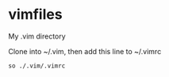 vimfiles
========

My .vim directory

Clone into ~/.vim, then add this line to ~/.vimrc

```
so ./.vim/.vimrc
```

